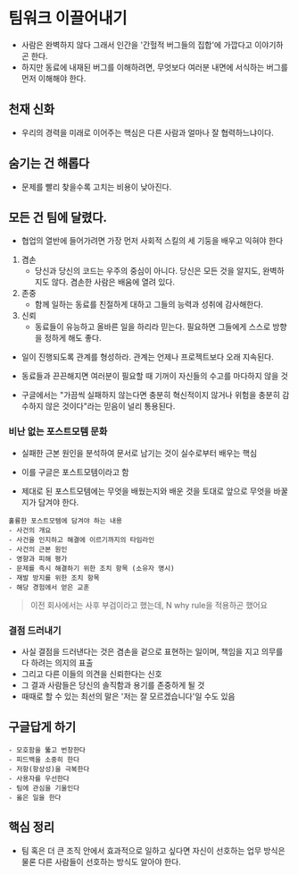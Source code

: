 # 팀워크 이끌어내기
* 사람은 완벽하지 않다 그래서 인간을 '간헐적 버그들의 집합'에 가깝다고 이야기하곤 한다.
* 하지만 동료에 내재된 버그를 이해하려면, 무엇보다 여러분 내면에 서식하는 버그를 먼저 이해해야 한다.

## 천재 신화

* 우리의 경력을 미래로 이어주는 핵심은 다른 사람과 얼마나 잘 협력하느냐이다.

## 숨기는 건 해롭다

* 문제를 빨리 찾을수록 고치는 비용이 낮아진다.

## 모든 건 팀에 달렸다.

* 협업의 열반에 들어가려면 가장 먼저 사회적 스킬의 세 기둥을 배우고 익혀야 한다

1. 겸손
   - 당신과 당신의 코드는 우주의 중심이 아니다. 당신은 모든 것을 알지도, 완벽하지도 않다. 겸손한 사람은 배움에 열려 있다.
2. 존중
   - 함께 일하는 동료를 친절하게 대하고 그들의 능력과 성취에 감사해한다.
3. 신뢰
   - 동료들이 유능하고 올바른 일을 하리라 믿는다. 필요하면 그들에게 스스로 방향을 정하게 해도 좋다.


- 일이 진행되도록 관계를 형성하라. 관계는 언제나 프로젝트보다 오래 지속된다.
- 동료들과 끈끈해지면 여러분이 필요할 때 기꺼이 자신들의 수고를 마다하지 않을 것

- 구글에서는 "가끔씩 실패하지 않는다면 충분히 혁신적이지 않거나 위험을 충분히 감수하지 않은 것이다"라는 믿음이 널리 통용된다.

### 비난 없는 포스트모템 문화

- 실패한 근본 원인을 분석하여 문서로 남기는 것이 실수로부터 배우는 핵심
- 이를 구글은 포스트모템이라고 함

- 제대로 된 포스트모템에는 무엇을 배웠는지와 배운 것을 토대로 앞으로 무엇을 바꿀지가 담겨야 한다.

```
훌륭한 포스트모템에 담겨야 하는 내용
- 사건의 개요
- 사건을 인지하고 해결에 이르기까지의 타임라인
- 사건의 근본 원인
- 영향과 피해 평가
- 문제를 즉시 해결하기 위한 조치 항목 (소유자 명시)
- 재발 방지를 위한 조치 항목
- 해당 경험에서 얻은 교훈
```

> 이전 회사에서는 사후 부검이라고 했는데, N why rule을 적용하곤 했어요

### 결점 드러내기

- 사실 결점을 드러낸다는 것은 겸손을 겉으로 표현하는 일이며, 책임을 지고 의무를 다 하려는 의지의 표출
- 그리고 다른 이들의 의견을 신뢰한다는 신호
- 그 결과 사람들은 당신의 솔직함과 용기를 존중하게 될 것
- 때때로 할 수 있는 최선의 말은 '저는 잘 모르겠습니다'일 수도 있음

## 구글답게 하기

```
- 모호함을 뚫고 번창한다
- 피드백을 소중히 한다
- 저항(항상성)을 극복한다
- 사용자를 우선한다
- 팀에 관심을 기울인다
- 옳은 일을 한다
```

## 핵심 정리

- 팀 혹은 더 큰 조직 안에서 효과적으로 일하고 싶다면 자신이 선호하는 업무 방식은 물론 다른 사람들이 선호하는 방식도 알아야 한다.